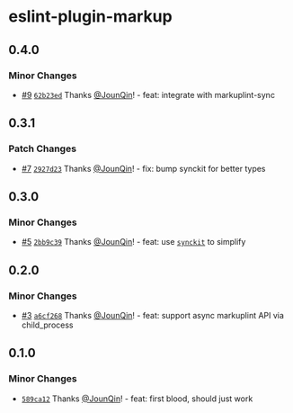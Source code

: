 # eslint-plugin-markup

## 0.4.0

### Minor Changes

- [#9](https://github.com/rx-ts/eslint/pull/9) [`62b23ed`](https://github.com/rx-ts/eslint/commit/62b23ed0f90bd6bce4286099eec8c886ded7ff0e) Thanks [@JounQin](https://github.com/JounQin)! - feat: integrate with markuplint-sync

## 0.3.1

### Patch Changes

- [#7](https://github.com/rx-ts/eslint/pull/7) [`2927d23`](https://github.com/rx-ts/eslint/commit/2927d23eb674aa8af56400fc80637a4297754641) Thanks [@JounQin](https://github.com/JounQin)! - fix: bump synckit for better types

## 0.3.0

### Minor Changes

- [#5](https://github.com/rx-ts/eslint/pull/5) [`2bb9c39`](https://github.com/rx-ts/eslint/commit/2bb9c39ddab1000791a5030eb435a0702c015854) Thanks [@JounQin](https://github.com/JounQin)! - feat: use [`synckit`](https://github.com/rx-ts/synckit) to simplify

## 0.2.0

### Minor Changes

- [#3](https://github.com/rx-ts/eslint/pull/3) [`a6cf268`](https://github.com/rx-ts/eslint/commit/a6cf26816557eb47a96df4f6dadb5f1e1ed1e282) Thanks [@JounQin](https://github.com/JounQin)! - feat: support async markuplint API via child_process

## 0.1.0

### Minor Changes

- [`589ca12`](https://github.com/rx-ts/eslint/commit/589ca12548b4f5c31707a5679eb6d29c9e9a5c78) Thanks [@JounQin](https://github.com/JounQin)! - feat: first blood, should just work
